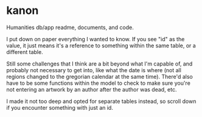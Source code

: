 kanon
=====

Humanities db/app readme, documents, and code.

I put down on paper everything I wanted to know. If you see "id" as the value, it just means it's a reference to something within the same table, or a different table.

Still some challenges that I think are a bit beyond what I'm capable of, and probably not necessary to get into, like what the date is where (not all regions changed to the gregorian calendar at the same time). There'd also have to be some functions within the model to check to make sure you're not entering an artwork by an author after the author was dead, etc.

I made it not too deep and opted for separate tables instead, so scroll down if you encounter something with just an id.
